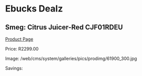
# Ebucks Dealz
## Smeg: Citrus Juicer-Red CJF01RDEU
[Product Page](https://www.ebucks.com/web/shop/productSelected.do?prodId=1197894171&catId=704987863)

Price: R2299.00

Image: /web/cms/system/galleries/pics/prodimg/61900_300.jpg

Savings: 


	